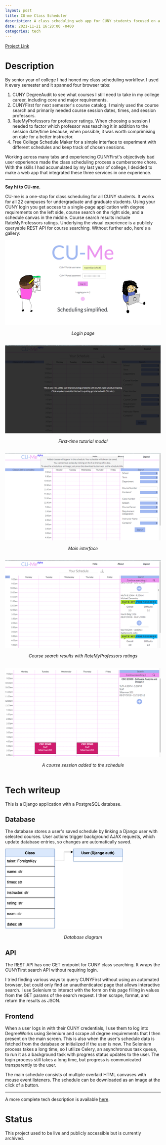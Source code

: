 ```yaml
---
layout: post
title: CU-me Class Scheduler
description: A class scheduling web app for CUNY students focused on a simple, informative user experience.
date: 2021-11-21 16:20:00 -0400
categories: tech
---
```


[Project Link](https://github.com/mikmaks97/cu-me)

# Description

By senior year of college I had honed my class scheduling workflow. I used it every semester and it spanned four browser tabs:
1. CUNY DegreeAudit to see what courses I still need to take in my college career, including core and major requirements.
2. CUNYFirst for next semester's course catalog. I mainly used the course search and primarily needed course session dates, times,
and session professors.
3. RateMyProfessors for professor ratings. When choosing a session I needed to factor which professor was teaching it in addition
to the session date/time because, when possible, it was worth comprimising on date for a better instructor.
4. Free College Schedule Maker for a simple interface to experiment with different schedules and keep track of chosen sessions.

Working across many tabs and experiencing CUNYFirst's objectively bad user experience made the class scheduling process a
cumbersome chore. With the skills I had accumulated by my last year of college, I decided to make a web app that integrated
these three services in one experience.

---

__Say hi to CU-me.__

CU-me is a one-stop for class scheduling for all CUNY students. It works for all 22 campuses for undergraduate and graduate
students. Using your CUNY login you get access to a single-page application with degree requirements on the left side,
course search on the right side, and a schedule canvas in the middle. Course search results include RateMyProfessors ratings.
Underlying the visual experience is a publicly queryable REST API for course searching. Without further ado, here's a gallery:

![Login page](/assets/images/cume/login.png)
<center><i>Login page</i></center>
<br>

![First-time tutorial modal](/assets/images/cume/tut.png)
<center><i>First-time tutorial modal</i></center>
<br>

![Main page](/assets/images/cume/main.png)
<center><i>Main interface</i></center>
<br>

![Search results with RateMyProfessors ratings](/assets/images/cume/rmp.png)
<center><i>Course search results with RateMyProfessors ratings</i></center>
<br>

![Class added to schedule](/assets/images/cume/class.png)
<center><i>A course session added to the schedule</i></center>
<br>

# Tech writeup

This is a Django application with a PostgreSQL database.

## Database
The database stores a user's saved schedule by linking a Django user with selected courses.
User actions trigger background AJAX requests, which update database entries, so changes are automatically saved.

![Database diagram](/assets/images/cume/db.png)
<center><i>Database diagram</i></center>

## API
The REST API has one GET endpoint for CUNY class searching. It wraps the CUNYFirst search API without requiring login.

I tried finding various ways to query CUNYFirst without using an automated browser, but could only find an unauthenticated
page that allows interactive search. I use Selenium to interact with the form on this page filling in values from the GET
params of the search request. I then scrape, format, and return the results as JSON.

## Frontend
When a user logs in with their CUNY credentials, I use them to log into DegreeWorks using Selenium and scrape all degree
requirements that I then present on the main screen. This is also when the user's schedule data is fetched from the database
or initialized if the user is new. The Selenium process takes a long time, so I utilize Celery, an asynchronous
task queue, to run it as a background task with progress status updates to the user. The login process still takes a long time,
but progress is communicated transparently to the user.

The main schedule consists of multiple overlaid HTML canvases with mouse event listeners. The schedule can be downloaded as an
image at the click of a button.

---

A more complete tech description is available [here](https://github.com/mikmaks97/CU-me/blob/master/TECH_README.md).

# Status

This project used to be live and publicly accessible but is currently archived.
